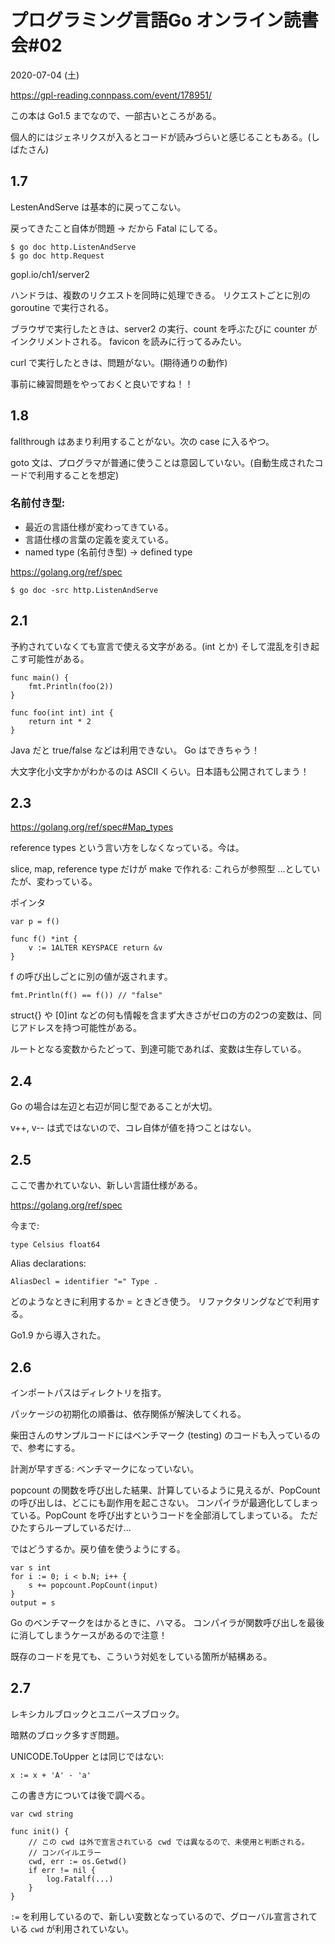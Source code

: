 # プログラミング言語Go オンライン読書会#02
2020-07-04 (土)

https://gpl-reading.connpass.com/event/178951/

この本は Go1.5 までなので、一部古いところがある。

個人的にはジェネリクスが入るとコードが読みづらいと感じることもある。(しばたさん)

## 1.7
LestenAndServe は基本的に戻ってこない。

戻ってきたこと自体が問題 -> だから Fatal にしてる。

```
$ go doc http.ListenAndServe
$ go doc http.Request
```

gopl.io/ch1/server2

ハンドラは、複数のリクエストを同時に処理できる。
リクエストごとに別の goroutine で実行される。

ブラウザで実行したときは、server2 の実行、count を呼ぶたびに counter がインクリメントされる。
favicon を読みに行ってるみたい。

curl で実行したときは、問題がない。(期待通りの動作)

事前に練習問題をやっておくと良いですね！！

## 1.8
fallthrough はあまり利用することがない。次の case に入るやつ。

goto 文は、プログラマが普通に使うことは意図していない。(自動生成されたコードで利用することを想定)

### 名前付き型:
- 最近の言語仕様が変わってきている。
- 言語仕様の言葉の定義を変えている。
- named type (名前付き型) -> defined type

https://golang.org/ref/spec

```
$ go doc -src http.ListenAndServe
```

## 2.1
予約されていなくても宣言で使える文字がある。(int とか)
そして混乱を引き起こす可能性がある。

```
func main() {
    fmt.Println(foo(2))
}

func foo(int int) int {
    return int * 2 
}
```

Java だと true/false などは利用できない。
Go はできちゃう！

大文字化小文字かがわかるのは ASCII くらい。日本語も公開されてしまう！

## 2.3
https://golang.org/ref/spec#Map_types

reference types という言い方をしなくなっている。今は。

slice, map, reference type だけが make で作れる: これらが参照型
...としていたが、変わっている。

ポインタ
```
var p = f()

func f() *int {
    v := 1ALTER KEYSPACE return &v
}
```

f の呼び出しごとに別の値が返されます。

```
fmt.Println(f() == f()) // "false"
```

struct{} や [0]int などの何も情報を含まず大きさがゼロの方の2つの変数は、同じアドレスを持つ可能性がある。

ルートとなる変数からたどって、到達可能であれば、変数は生存している。

## 2.4
Go の場合は左辺と右辺が同じ型であることが大切。

v++, v-- は式ではないので、コレ自体が値を持つことはない。

## 2.5
ここで書かれていない、新しい言語仕様がある。

https://golang.org/ref/spec

今まで:
```
type Celsius float64
```

Alias declarations:
```
AliasDecl = identifier "=" Type .
```

どのようなときに利用するか = ときどき使う。
リファクタリングなどで利用する。

Go1.9 から導入された。

## 2.6
インポートパスはディレクトリを指す。

パッケージの初期化の順番は、依存関係が解決してくれる。

柴田さんのサンプルコードにはベンチマーク (testing) のコードも入っているので、参考にする。

計測が早すぎる: ベンチマークになっていない。

popcount の関数を呼び出した結果、計算しているように見えるが、PopCount の呼び出しは、どこにも副作用を起こさない。
コンパイラが最適化してしまっている。PopCount を呼び出すというコードを全部消してしまっている。
ただひたすらループしているだけ...

ではどうするか。戻り値を使うようにする。

```
var s int
for i := 0; i < b.N; i++ {
    s += popcount.PopCount(input)
}
output = s
```

Go のベンチマークをはかるときに、ハマる。
コンパイラが関数呼び出しを最後に消してしまうケースがあるので注意！

既存のコードを見ても、こういう対処をしている箇所が結構ある。

## 2.7
レキシカルブロックとユニバースブロック。

暗黙のブロック多すぎ問題。

UNICODE.ToUpper とは同じではない:
```
x := x + 'A' - 'a'
```

この書き方については後で調べる。

```
var cwd string

func init() {
    // この cwd は外で宣言されている cwd では異なるので、未使用と判断される。
    // コンパイルエラー
    cwd, err := os.Getwd()
    if err != nil {
        log.Fatalf(...)
    }
}
```

`:=` を利用しているので、新しい変数となっているので、グローバル宣言されている `cwd` が利用されていない。
